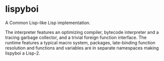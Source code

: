 # lispyboi

A Common Lisp-like Lisp implementation.

The interpreter features an optimizing compiler, bytecode interpreter and a tracing
garbage collector, and a trivial foreign function interface. The runtime features a
typical macro system, packages, late-binding function resolution and functions and
variables are in separate namespaces making lispyboi a Lisp-2.

